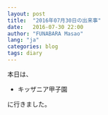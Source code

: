 ```yaml
---
layout: post
title:  "2016年07月30日の出来事"
date:   2016-07-30 22:00
author: "FUNABARA Masao"
lang: "ja"
categories: blog
tags: diary
---
```


本日は、

* キッザニア甲子園

に行きました。
